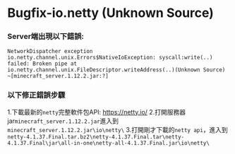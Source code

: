 # Bugfix-io.netty (Unknown Source)
### Server端出現以下錯誤:
`NetworkDispatcher exception io.netty.channel.unix.Errors$NativeIoException: syscall:write(..) failed: Broken pipe at io.netty.channel.unix.FileDescriptor.writeAddress(..)(Unknown Source) ~[minecraft_server.1.12.2.jar:?]`
### 以下修正錯誤步驟
1.下載最新的`netty`完整軟件包API: https://netty.io/
2.打開服務器jar`minecraft_server.1.12.2.jar`進入到`minecraft_server.1.12.2.jar\io\netty\`
3.打開剛才下載的`netty api`，進入到`netty-4.1.37.Final.tar.bz2\netty-4.1.37.Final.tar\netty-4.1.37.Final\jar\all-in-one\netty-all-4.1.37.Final.jar\io\netty\`
